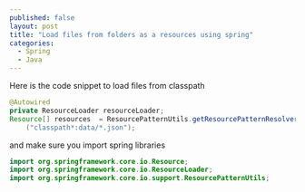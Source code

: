 ```yaml
---
published: false
layout: post
title: "Load files from folders as a resources using spring"
categories:
  - Spring
  - Java
---
```


Here is the code snippet to load files from classpath
```java
@Autowired
private ResourceLoader resourceLoader;
Resource[] resources  = ResourcePatternUtils.getResourcePatternResolver(resourceLoader).getResources
    ("classpath*:data/*.json");
```
and make sure you import spring libraries
```java
import org.springframework.core.io.Resource;
import org.springframework.core.io.ResourceLoader;
import org.springframework.core.io.support.ResourcePatternUtils;
```
